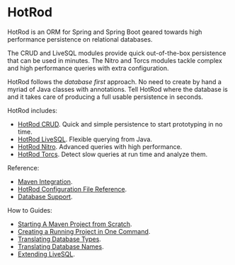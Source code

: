# HotRod

HotRod is an ORM for Spring and Spring Boot geared towards high performance persistence on relational databases.

The CRUD and LiveSQL modules provide quick out-of-the-box persistence that can be used in minutes. The Nitro and Torcs modules tackle complex and high performance queries with extra configuration.

HotRod follows the *database first* approach. No need to create by hand a myriad of Java classes with annotations. Tell HotRod where the database is and it takes care of producing a full usable persistence in seconds.

HotRod includes:
- [HotRod CRUD](module-crud.md). Quick and simple persistence to start prototyping in no time.
- [HotRod LiveSQL](module-livesql.md). Flexible querying from Java.
- [HotRod Nitro](./nitro/nitro.md). Advanced queries with high performance.
- [HotRod Torcs](module-torcs.md). Detect slow queries at run time and analyze them.

Reference:
- [Maven Integration](./maven/maven.md).
- [HotRod Configuration File Reference](./config/configuration-file-structure.md).
- [Database Support]().

How to Guides:
- [Starting A Maven Project from Scratch](./hello-world/creating-a-new-project.md).
- [Creating a Running Project in One Command](maven/maven-arquetype.md).
- [Translating Database Types](config/type-solver.md).
- [Translating Database Names](config/name-solver.md).
- [Extending LiveSQL](livesql/custom-database-functions.md).
